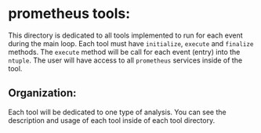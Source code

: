 # prometheus tools:

This directory is dedicated to all tools implemented to run for each event during the main loop.
Each tool must have `initialize`, `execute` and `finalize` methods. The `execute` method will be call
for each event (entry) into the `ntuple`. The user will have access to all `prometheus` services inside 
of the tool.

## Organization:

Each tool will be dedicated to one type of analysis. You can see the description and usage of each tool
inside of each tool directory.


